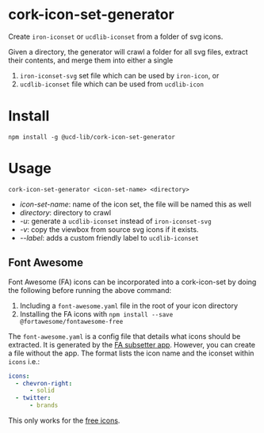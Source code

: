 # cork-icon-set-generator
Create `iron-iconset` or `ucdlib-iconset` from a folder of svg icons.

Given a directory, the generator will crawl a folder for all svg files, extract their
contents, and merge them into either a single
1.  `iron-iconset-svg` set file which can be used by ```iron-icon```, or
2.  `ucdlib-iconset` file which can be used from `ucdlib-icon`

# Install

```npm install -g @ucd-lib/cork-icon-set-generator```

# Usage

```cork-icon-set-generator <icon-set-name> <directory>```

 - *icon-set-name*: name of the icon set, the file will be named this as well
 - *directory*: directory to crawl
 - *-u*: generate a `ucdlib-iconset` instead of `iron-iconset-svg`
 - *-v*: copy the viewbox from source svg icons if it exists.
 - *--label*: adds a custom friendly label to `ucdlib-iconset`

## Font Awesome
Font Awesome (FA) icons can be incorporated into a cork-icon-set by doing the following before running the above command:
1. Including a `font-awesome.yaml` file in the root of your icon directory
2. Installing the FA icons with `npm install --save @fortawesome/fontawesome-free`

The `font-awesome.yaml` is a config file that details what icons should be extracted. It is generated by the [FA subsetter app](https://fontawesome.com/v5.15/how-to-use/on-the-desktop/other-topics/subsetter). However, you can create a file without the app. The format lists the icon name and the iconset within `icons` i.e.:
```yaml
icons:
  - chevron-right:
      - solid
  - twitter:
      - brands
```
This only works for the [free icons](https://fontawesome.com/v5.15/icons?d=gallery&p=2&m=free).